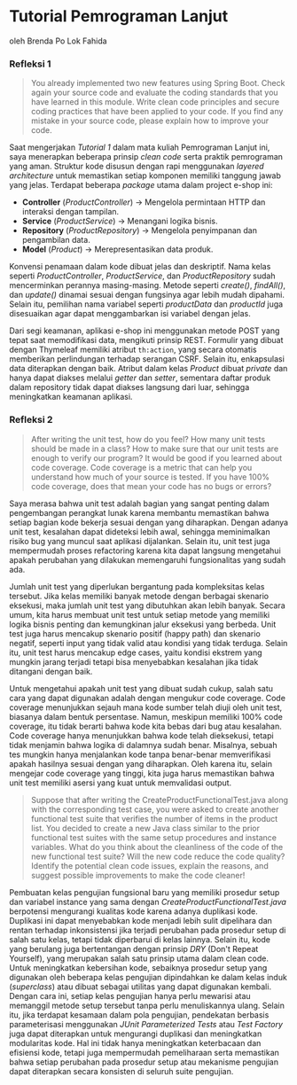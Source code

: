 # Tutorial Pemrograman Lanjut
oleh Brenda Po Lok Fahida

### Refleksi 1

> You already implemented two new features using Spring Boot. Check again your source code and evaluate the coding standards that you have learned in this module. Write clean code principles and secure coding practices that have been applied to your code.  If you find any mistake in your source code, please explain how to improve your code.

Saat mengerjakan *Tutorial 1* dalam mata kuliah Pemrograman Lanjut ini, saya menerapkan beberapa prinsip *clean code* serta praktik pemrograman yang aman. Struktur kode disusun dengan rapi menggunakan *layered architecture* untuk memastikan setiap komponen memiliki tanggung jawab yang jelas. Terdapat beberapa *package* utama dalam project e-shop ini:

- **Controller** (*ProductController*) → Mengelola permintaan HTTP dan interaksi dengan tampilan.
- **Service** (*ProductService*) → Menangani logika bisnis.
- **Repository** (*ProductRepository*) → Mengelola penyimpanan dan pengambilan data.
- **Model** (*Product*) → Merepresentasikan data produk.

Konvensi penamaan dalam kode dibuat jelas dan deskriptif. Nama kelas seperti *ProductController*, *ProductService*, dan *ProductRepository* sudah mencerminkan perannya masing-masing. Metode seperti *create()*, *findAll()*, dan *update()* dinamai sesuai dengan fungsinya agar lebih mudah dipahami. Selain itu, pemilihan nama variabel seperti *productData* dan *productId* juga disesuaikan agar dapat menggambarkan isi variabel dengan jelas.

Dari segi keamanan, aplikasi e-shop ini menggunakan metode POST yang tepat saat memodifikasi data, mengikuti prinsip REST. Formulir yang dibuat dengan Thymeleaf memiliki atribut `th:action`, yang secara otomatis memberikan perlindungan terhadap serangan CSRF. Selain itu, enkapsulasi data diterapkan dengan baik. Atribut dalam kelas *Product* dibuat *private* dan hanya dapat diakses melalui *getter* dan *setter*, sementara daftar produk dalam repository tidak dapat diakses langsung dari luar, sehingga meningkatkan keamanan aplikasi.


### Refleksi 2

> After writing the unit test, how do you feel? How many unit tests should be made in a class? How to make sure that our unit tests are enough to verify our program? It would be good if you learned about code coverage. Code coverage is a metric that can help you understand how much of your source is tested. If you have 100% code coverage, does that mean your code has no bugs or errors? 

Saya merasa bahwa unit test adalah bagian yang sangat penting dalam pengembangan perangkat lunak karena membantu memastikan bahwa setiap bagian kode bekerja sesuai dengan yang diharapkan. Dengan adanya unit test, kesalahan dapat dideteksi lebih awal, sehingga meminimalkan risiko bug yang muncul saat aplikasi dijalankan. Selain itu, unit test juga mempermudah proses refactoring karena kita dapat langsung mengetahui apakah perubahan yang dilakukan memengaruhi fungsionalitas yang sudah ada.

Jumlah unit test yang diperlukan bergantung pada kompleksitas kelas tersebut. Jika kelas memiliki banyak metode dengan berbagai skenario eksekusi, maka jumlah unit test yang dibutuhkan akan lebih banyak. Secara umum, kita harus membuat unit test untuk setiap metode yang memiliki logika bisnis penting dan kemungkinan jalur eksekusi yang berbeda. Unit test juga harus mencakup skenario positif (happy path) dan skenario negatif, seperti input yang tidak valid atau kondisi yang tidak terduga. Selain itu, unit test harus mencakup edge cases, yaitu kondisi ekstrem yang mungkin jarang terjadi tetapi bisa menyebabkan kesalahan jika tidak ditangani dengan baik.

Untuk mengetahui apakah unit test yang dibuat sudah cukup, salah satu cara yang dapat digunakan adalah dengan mengukur code coverage. Code coverage menunjukkan sejauh mana kode sumber telah diuji oleh unit test, biasanya dalam bentuk persentase. Namun, meskipun memiliki 100% code coverage, itu tidak berarti bahwa kode kita bebas dari bug atau kesalahan. Code coverage hanya menunjukkan bahwa kode telah dieksekusi, tetapi tidak menjamin bahwa logika di dalamnya sudah benar. Misalnya, sebuah tes mungkin hanya menjalankan kode tanpa benar-benar memverifikasi apakah hasilnya sesuai dengan yang diharapkan. Oleh karena itu, selain mengejar code coverage yang tinggi, kita juga harus memastikan bahwa unit test memiliki asersi yang kuat untuk memvalidasi output.

> Suppose that after writing the CreateProductFunctionalTest.java along with the corresponding test case, you were asked to create another functional test suite that verifies the number of items in the product list. You decided to create a new Java class similar to the prior functional test suites with the same setup procedures and instance variables. What do you think about the cleanliness of the code of the new functional test suite? Will the new code reduce the code quality? Identify the potential clean code issues, explain the reasons, and suggest possible improvements to make the code cleaner! 

Pembuatan kelas pengujian fungsional baru yang memiliki prosedur setup dan variabel instance yang sama dengan *CreateProductFunctionalTest.java* berpotensi mengurangi kualitas kode karena adanya duplikasi kode. Duplikasi ini dapat menyebabkan kode menjadi lebih sulit dipelihara dan rentan terhadap inkonsistensi jika terjadi perubahan pada prosedur setup di salah satu kelas, tetapi tidak diperbarui di kelas lainnya. Selain itu, kode yang berulang juga bertentangan dengan prinsip *DRY* (Don't Repeat Yourself), yang merupakan salah satu prinsip utama dalam clean code. Untuk meningkatkan kebersihan kode, sebaiknya prosedur setup yang digunakan oleh beberapa kelas pengujian dipindahkan ke dalam kelas induk (*superclass*) atau dibuat sebagai utilitas yang dapat digunakan kembali. Dengan cara ini, setiap kelas pengujian hanya perlu mewarisi atau memanggil metode setup tersebut tanpa perlu menuliskannya ulang. Selain itu, jika terdapat kesamaan dalam pola pengujian, pendekatan berbasis parameterisasi menggunakan *JUnit Parameterized Tests* atau *Test Factory* juga dapat diterapkan untuk mengurangi duplikasi dan meningkatkan modularitas kode. Hal ini tidak hanya meningkatkan keterbacaan dan efisiensi kode, tetapi juga mempermudah pemeliharaan serta memastikan bahwa setiap perubahan pada prosedur setup atau mekanisme pengujian dapat diterapkan secara konsisten di seluruh suite pengujian.
